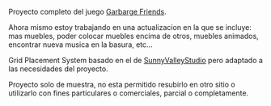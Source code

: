 Proyecto completo del juego [Garbarge Friends](https://ronia.itch.io/garbage-friends).

Ahora mismo estoy trabajando en una actualizacion en la que se incluye: mas muebles, poder colocar muebles encima de otros, muebles animados, encontrar nueva musica en la basura, etc...

Grid Placement System basado en el de [SunnyValleyStudio](https://github.com/SunnyValleyStudio/Grid-Placement-System-Unity-2022) pero adaptado a las necesidades del proyecto.

Proyecto solo de muestra, no esta permitido resubirlo en otro sitio o utilizarlo con fines particulares o comerciales, parcial o completamente.